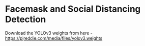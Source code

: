 # Facemask and Social Distancing Detection

Download the YOLOv3 weights from here - https://pjreddie.com/media/files/yolov3.weights
 
